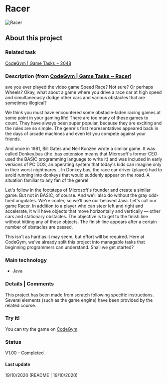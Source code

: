 # Racer

![Racer](https://cdn.codegym.cc/images/system/a72d9910-9017-4550-aea7-bdc636afa345/original.jpeg)

## About this project

### Related task
[CodeGym | Game Tasks ~ 2048](https://codegym.cc/projects/games/com.codegym.games.game2048)

### Description (from [CodeGym | Game Tasks ~ Racer](https://codegym.cc/projects/apps/30337))
ave you ever played the video game Speed Race? Not sure? Or perhaps Wheels? Okay, what about a game where you drive a race car at high speed and simultaneously dodge other cars and various obstacles that are sometimes illogical?

We think you must have encountered some obstacle-laden racing games at some point in your gaming life! There are too many of these games to count. They have always been super popular, because they are exciting and the rules are so simple. The genre's first representatives appeared back in the days of arcade machines and even let you compete against your friends.

And once in 1981, Bill Gates and Neil Konzen wrote a similar game. It was called Donkey.bas (the .bas extension means that Microsoft's former CEO used the BASIC programming language to write it) and was included in early versions of PC DOS, an operating system that today's kids can imagine only in their worst nightmares… In Donkey.bas, the race car driver (player) had to avoid running into donkeys that would suddenly appear on the road. A situation familiar to any fan of the genre!

Let's follow in the footsteps of Microsoft's founder and create a similar game. But not in BASIC, of course. And we'll also do without the gray odd-toed ungulates. We're cooler, so we'll use our beloved Java. Let's call our game Racer. In addition to a player who can steer left and right and accelerate, it will have objects that move horizontally and vertically — other cars and stationary obstacles. The objective is to get to the finish line without hitting any of these objects. The finish line appears after a certain number of obstacles are passed.

This isn't as hard as it may seem, but effort will be required. Here at CodeGym, we've already split this project into managable tasks that beginning programmers can understand. Shall we get started?

### Main technology
- Java

### Details | Comments
This project has been made from scratch following specific instructions.   
Several elements (such as the game engine) have been provided by the related course.

### Try it!
You can try the game on [CodeGym](https://codegym.cc/projects/apps/30337).

### Status
V1.00 - Completed

#### Last update
19/10/2020
(README | 19/10/2020)